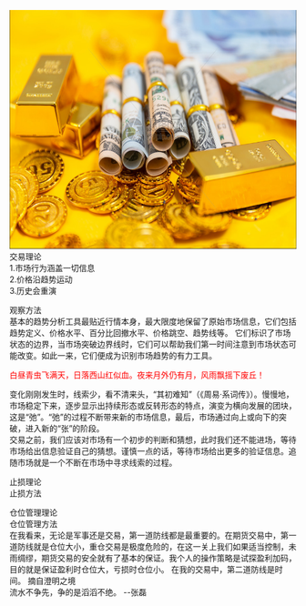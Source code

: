 <img src="images/gold.PNG" style="height:420px;width:100%;"></img>
交易理论  
1.市场行为涵盖一切信息  
2.价格沿趋势运动   
3.历史会重演   

观察方法  
基本的趋势分析工具最贴近行情本身，最大限度地保留了原始市场信息，它们包括趋势定义、价格水平、百分比回撤水平、价格跳空、趋势线等。
它们标识了市场状态的边界，当市场突破边界线时，它们可以帮助我们第一时间注意到市场状态可能改变。如此一来，它们便成为识别市场趋势的有力工具。

   
<font color="red">白昼青虫飞满天，日落西山红似血。夜来月外仍有月，风雨飘摇下废丘！</font>  
 
变化刚刚发生时，线索少，看不清来头，“其初难知”（《周易·系词传》）。慢慢地，市场稳定下来，逐步显示出持续形态或反转形态的特点，演变为横向发展的团块，这是“弛”。“弛”的过程不断带来新的市场信息，最后，市场通过向上或向下的突破，进入新的“张”的阶段。  
交易之前，我们应该对市场有一个初步的判断和猜想，此时我们还不能进场，等待市场给出信息验证自己的猜想。谨慎一点的话，等待市场给出更多的验证信息。追随市场就是一个不断在市场中寻求线索的过程。  

止损理论  
止损方法  

仓位管理理论  
仓位管理方法  
在我看来，无论是军事还是交易，第一道防线都是最重要的。在期货交易中，第一道防线就是仓位大小，重仓交易是极度危险的，在这一关上我们如果适当控制，未雨绸缪，期货交易的安全就有了基本的保证。我个人的操作策略是试探盈利加码，目的就是保证盈利时仓位大，亏损时仓位小。
在我的交易中，第二道防线是时间。  摘自澄明之境  
流水不争先，争的是滔滔不绝。  --张磊
